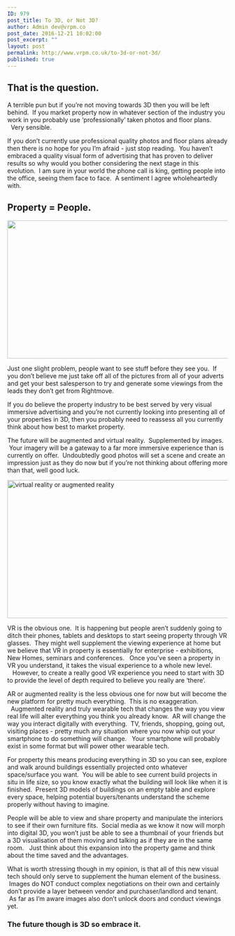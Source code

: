 ```yaml
---
ID: 979
post_title: To 3D, or Not 3D?
author: Admin dev@vrpm.co
post_date: 2016-12-21 10:02:00
post_excerpt: ""
layout: post
permalink: http://www.vrpm.co.uk/to-3d-or-not-3d/
published: true
---
```

<h2>That is the question.</h2>
A terrible pun but if you’re not moving towards 3D then you will be left behind.  If you market property now in whatever section of the industry you work in you probably use ‘professionally’ taken photos and floor plans.   Very sensible.

If you don’t currently use professional quality photos and floor plans already then there is no hope for you I’m afraid - just stop reading.  You haven’t embraced a quality visual form of advertising that has proven to deliver results so why would you bother considering the next stage in this evolution.  I am sure in your world the phone call is king, getting people into the office, seeing them face to face.  A sentiment I agree wholeheartedly with.
<h2>Property = People.</h2>
<img class="alignnone wp-image-981 size-full" src="http://www.vrpm.co.uk/wp-content/uploads/2016/12/property-people.jpg" width="560" height="315" />

Just one slight problem, people want to see stuff before they see you.  If you don’t believe me just take off all of the pictures from all of your adverts and get your best salesperson to try and generate some viewings from the leads they don’t get from Rightmove.

If you do believe the property industry to be best served by very visual immersive advertising and you’re not currently looking into presenting all of your properties in 3D, then you probably need to reassess all you currently think about how best to market property.

The future will be augmented and virtual reality.  Supplemented by images.  Your imagery will be a gateway to a far more immersive experience than is currently on offer.  Undoubtedly good photos will set a scene and create an impression just as they do now but if you’re not thinking about offering more than that, well good luck.

<img class="alignnone wp-image-983 size-full" src="http://www.vrpm.co.uk/wp-content/uploads/2016/12/vr-or-ar.jpg" alt="virtual reality or augmented reality" width="560" height="315" />

VR is the obvious one.  It is happening but people aren’t suddenly going to ditch their phones, tablets and desktops to start seeing property through VR glasses.  They might well supplement the viewing experience at home but we believe that VR in property is essentially for enterprise - exhibitions, New Homes, seminars and conferences.   Once you’ve seen a property in VR you understand, it takes the visual experience to a whole new level.    However, to create a really good VR experience you need to start with 3D to provide the level of depth required to believe you really are ‘there’.

AR or augmented reality is the less obvious one for now but will become the new platform for pretty much everything.  This is no exaggeration.   Augmented reality and truly wearable tech that changes the way you view real life will alter everything you think you already know.  AR will change the way you interact digitally with everything.  TV, friends, shopping, going out, visiting places - pretty much any situation where you now whip out your smartphone to do something will change.   Your smartphone will probably exist in some format but will power other wearable tech.

For property this means producing everything in 3D so you can see, explore and walk around buildings essentially projected onto whatever space/surface you want.  You will be able to see current build projects in situ in life size, so you know exactly what the building will look like when it is finished.  Present 3D models of buildings on an empty table and explore every space, helping potential buyers/tenants understand the scheme properly without having to imagine.

People will be able to view and share property and manipulate the interiors to see if their own furniture fits.  Social media as we know it now will morph into digital 3D, you won’t just be able to see a thumbnail of your friends but a 3D visualisation of them moving and talking as if they are in the same room.   Just think about this expansion into the property game and think about the time saved and the advantages.

What is worth stressing though in my opinion, is that all of this new visual tech should only serve to supplement the human element of the business.  Images do NOT conduct complex negotiations on their own and certainly don’t provide a layer between vendor and purchaser/landlord and tenant.  As far as I’m aware images also don’t unlock doors and conduct viewings yet.
<h3>The future though is 3D so embrace it.</h3>
&nbsp;